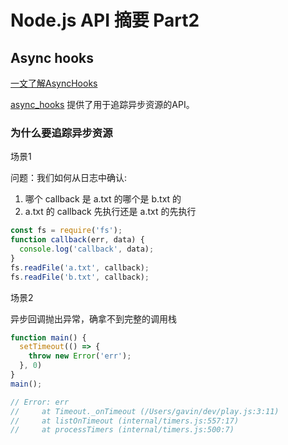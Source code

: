 # Node.js API 摘要 Part2

## Async hooks

[一文了解AsyncHooks](https://bytedance.feishu.cn/docs/doccnW1He3XzC3ikyRxypFr50Qc)

[async_hooks](https://nodejs.org/api/async_hooks.html) 提供了用于追踪异步资源的API。

### 为什么要追踪异步资源

场景1

问题：我们如何从日志中确认:
1. 哪个 callback 是 a.txt 的哪个是 b.txt 的
2. a.txt 的 callback 先执行还是 a.txt 的先执行

```js
const fs = require('fs');
function callback(err, data) {
  console.log('callback', data);
}
fs.readFile('a.txt', callback);
fs.readFile('b.txt', callback);
```

场景2

异步回调抛出异常，确拿不到完整的调用栈

```js
function main() {
  setTimeout(() => {
    throw new Error('err');
  }, 0)
}
main();

// Error: err
//     at Timeout._onTimeout (/Users/gavin/dev/play.js:3:11)
//     at listOnTimeout (internal/timers.js:557:17)
//     at processTimers (internal/timers.js:500:7)
```








